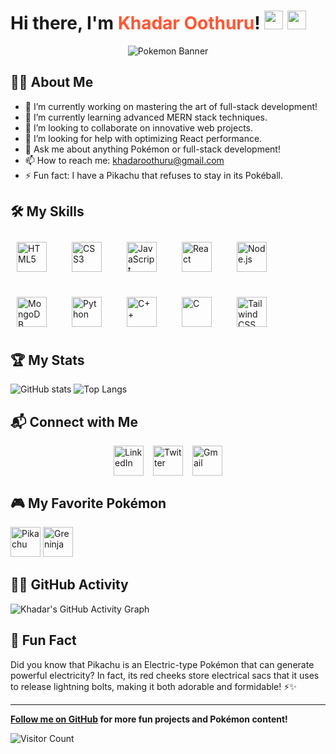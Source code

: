 # Hi there, I'm <span id="name" style="color: #ff5733;">Khadar Oothuru</span>! <img src="https://img.icons8.com/color/48/000000/pikachu-pokemon.png" width="30" height="30" /> <img src="https://img.icons8.com/color/48/000000/greninja.png" width="30" height="30" />

<div align="center">
    <img src="https://i.pinimg.com/originals/84/73/30/8473305740daf36cbbb6b2bba9257b83.gif" alt="Pokemon Banner"/>
</div>

## 🧑‍💻 About Me

- 🔭 I’m currently working on mastering the art of full-stack development!
- 🌱 I’m currently learning advanced MERN stack techniques.
- 👯 I’m looking to collaborate on innovative web projects.
- 🤔 I’m looking for help with optimizing React performance.
- 💬 Ask me about anything Pokémon or full-stack development!
- 📫 How to reach me: [khadaroothuru@gmail.com](mailto:khadaroothuru@gmail.com)
- ⚡ Fun fact: I have a Pikachu that refuses to stay in its Pokéball.

## 🛠️ My Skills

<div style="display: flex; flex-wrap: wrap; gap: 20px;">
    <img src="https://img.icons8.com/ios-filled/50/000000/html-5--v1.png" alt="HTML5" width="48" height="48" style="margin: 10px;">
    <img src="https://img.icons8.com/ios-filled/50/000000/css3.png" alt="CSS3" width="48" height="48" style="margin: 10px;">
    <img src="https://img.icons8.com/ios-filled/50/000000/javascript.png" alt="JavaScript" width="48" height="48" style="margin: 10px;">
    <img src="https://img.icons8.com/ios-filled/50/000000/react.png" alt="React" width="48" height="48" style="margin: 10px;">
    <img src="https://img.icons8.com/ios-filled/50/000000/nodejs.png" alt="Node.js" width="48" height="48" style="margin: 10px;">
    <img src="https://img.icons8.com/ios-filled/50/000000/mongodb.png" alt="MongoDB" width="48" height="48" style="margin: 10px;">
    <img src="https://img.icons8.com/ios-filled/50/000000/python.png" alt="Python" width="48" height="48" style="margin: 10px;">
    <img src="https://img.icons8.com/ios-filled/50/000000/c-plus-plus-logo.png" alt="C++" width="48" height="48" style="margin: 10px;">
    <img src="https://img.icons8.com/ios-filled/50/000000/c.png" alt="C" width="48" height="48" style="margin: 10px;">
    <img src="https://img.icons8.com/ios-filled/50/000000/tailwind-css.png" alt="Tailwind CSS" width="48" height="48" style="margin: 10px;">
</div>

## 🏆 My Stats

![GitHub stats](https://github-readme-stats.vercel.app/api?username=khadar-oothuru&show_icons=true&theme=synthwave)
![Top Langs](https://github-readme-stats.vercel.app/api/top-langs/?username=khadar-oothuru&layout=compact&theme=synthwave)

## 📬 Connect with Me

<div style="display: flex; gap: 15px; justify-content: center;">
    <a href="https://www.linkedin.com/in/khadar-oothuru-bb36882ab/"><img src="https://img.icons8.com/color/48/000000/linkedin.png" alt="LinkedIn" width="48" height="48"></a>
    <a href="https://twitter.com/KhadarOothru"><img src="https://img.icons8.com/color/48/000000/twitter--v1.png" alt="Twitter" width="48" height="48"></a>
    <a href="mailto:khadaroothuru@gmail.com"><img src="https://img.icons8.com/color/48/000000/gmail.png" alt="Gmail" width="48" height="48"></a>
</div>

## 🎮 My Favorite Pokémon

<img src="https://img.icons8.com/color/48/000000/pikachu-pokemon.png" alt="Pikachu" width="48" height="48"> 
<img src="https://img.icons8.com/color/48/000000/greninja.png" alt="Greninja" width="48" height="48">

## 🐱‍🏍 GitHub Activity

![Khadar's GitHub Activity Graph](https://activity-graph.herokuapp.com/graph?username=khadar-oothuru&theme=tokyo-night)

## 🥳 Fun Fact

Did you know that Pikachu is an Electric-type Pokémon that can generate powerful electricity? In fact, its red cheeks store electrical sacs that it uses to release lightning bolts, making it both adorable and formidable! ⚡✨

---

**[Follow me on GitHub](https://github.com/khadar-oothuru) for more fun projects and Pokémon content!**

![Visitor Count](https://visitor-badge.laobi.icu/badge?page_id=khadar-oothuru.khadar-oothuru)
